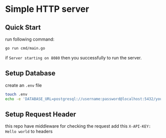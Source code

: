 # Simple HTTP server

## Quick Start
run following command:
```sh
go run cmd/main.go
```

if `Server starting on 8080` then you successfully to run the server.

## Setup Database
create an `.env` file
```sh
touch .env
echo -e 'DATABASE_URL=postgresql://username:password@localhost:5432/your_database_name\ADMIN_PASSWORD=12345678' > .env
```

## Setup Request Header
this repo have middleware for checking the request
add this `X-API-KEY: Hello world` to headers
